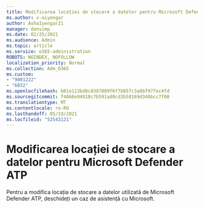 ```yaml
---
title: Modificarea locației de stocare a datelor pentru Microsoft Defender ATP
ms.author: v-aiyengar
author: AshaIyengar21
manager: dansimp
ms.date: 02/25/2021
ms.audience: Admin
ms.topic: article
ms.service: o365-administration
ROBOTS: NOINDEX, NOFOLLOW
localization_priority: Normal
ms.collection: Adm_O365
ms.custom:
- "9001222"
- "6032"
ms.openlocfilehash: b01e113bd8c8387009f6f7b857c3a8bf977ec4fd
ms.sourcegitcommit: f4866e94918c7b591ad0cd3b58169d340bcc7f00
ms.translationtype: MT
ms.contentlocale: ro-RO
ms.lasthandoff: 05/19/2021
ms.locfileid: "52543121"
---
```

# <a name="change-data-storage-location-for-microsoft-defender-atp"></a>Modificarea locației de stocare a datelor pentru Microsoft Defender ATP

Pentru a modifica locația de stocare a datelor utilizată de Microsoft Defender ATP, deschideți un caz de asistență cu Microsoft.
